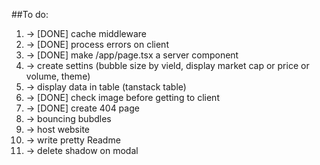 ##To do:

1. -> [DONE] cache middleware
2. -> [DONE] process errors on client
3. -> [DONE] make /app/page.tsx a server component
4. -> create settins (bubble size by vield, display market cap or price or volume, theme)
5. -> display data in table (tanstack table)
6. -> [DONE] check image before getting to client
7. -> [DONE] create 404 page
8. -> bouncing bubdles
9. -> host website
10. -> write pretty Readme
11. -> delete shadow on modal
